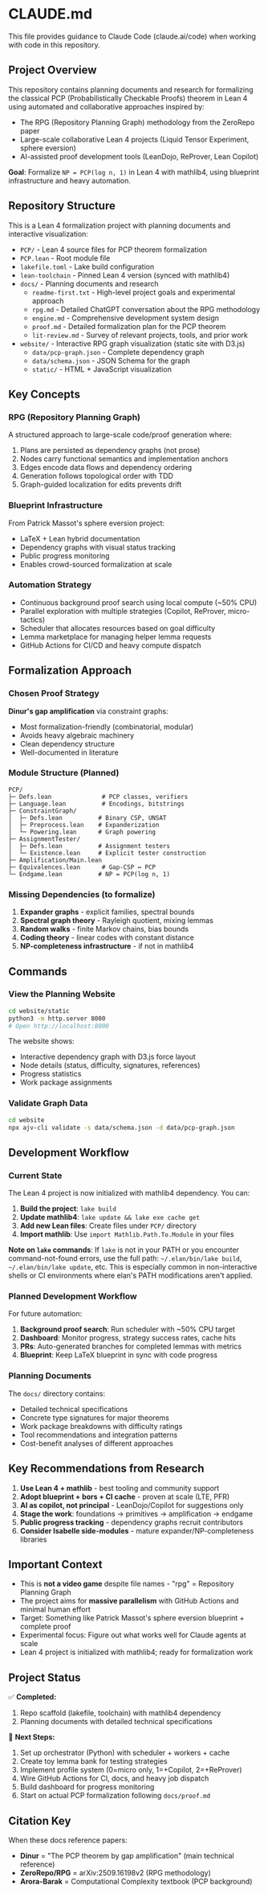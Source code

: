 # CLAUDE.md

This file provides guidance to Claude Code (claude.ai/code) when working with code in this repository.

## Project Overview

This repository contains planning documents and research for formalizing the classical PCP (Probabilistically Checkable Proofs) theorem in Lean 4 using automated and collaborative approaches inspired by:
- The RPG (Repository Planning Graph) methodology from the ZeroRepo paper
- Large-scale collaborative Lean 4 projects (Liquid Tensor Experiment, sphere eversion)
- AI-assisted proof development tools (LeanDojo, ReProver, Lean Copilot)

**Goal**: Formalize `NP = PCP(log n, 1)` in Lean 4 with mathlib4, using blueprint infrastructure and heavy automation.

## Repository Structure

This is a Lean 4 formalization project with planning documents and interactive visualization:

- `PCP/` - Lean 4 source files for PCP theorem formalization
- `PCP.lean` - Root module file
- `lakefile.toml` - Lake build configuration
- `lean-toolchain` - Pinned Lean 4 version (synced with mathlib4)
- `docs/` - Planning documents and research
  - `readme-first.txt` - High-level project goals and experimental approach
  - `rpg.md` - Detailed ChatGPT conversation about the RPG methodology
  - `engine.md` - Comprehensive development system design
  - `proof.md` - Detailed formalization plan for the PCP theorem
  - `lit-review.md` - Survey of relevant projects, tools, and prior work
- `website/` - Interactive RPG graph visualization (static site with D3.js)
  - `data/pcp-graph.json` - Complete dependency graph
  - `data/schema.json` - JSON Schema for the graph
  - `static/` - HTML + JavaScript visualization

## Key Concepts

### RPG (Repository Planning Graph)
A structured approach to large-scale code/proof generation where:
1. Plans are persisted as dependency graphs (not prose)
2. Nodes carry functional semantics and implementation anchors
3. Edges encode data flows and dependency ordering
4. Generation follows topological order with TDD
5. Graph-guided localization for edits prevents drift

### Blueprint Infrastructure
From Patrick Massot's sphere eversion project:
- LaTeX + Lean hybrid documentation
- Dependency graphs with visual status tracking
- Public progress monitoring
- Enables crowd-sourced formalization at scale

### Automation Strategy
- Continuous background proof search using local compute (~50% CPU)
- Parallel exploration with multiple strategies (Copilot, ReProver, micro-tactics)
- Scheduler that allocates resources based on goal difficulty
- Lemma marketplace for managing helper lemma requests
- GitHub Actions for CI/CD and heavy compute dispatch

## Formalization Approach

### Chosen Proof Strategy
**Dinur's gap amplification** via constraint graphs:
- Most formalization-friendly (combinatorial, modular)
- Avoids heavy algebraic machinery
- Clean dependency structure
- Well-documented in literature

### Module Structure (Planned)
```
PCP/
├─ Defs.lean              # PCP classes, verifiers
├─ Language.lean          # Encodings, bitstrings
├─ ConstraintGraph/
│  ├─ Defs.lean          # Binary CSP, UNSAT
│  ├─ Preprocess.lean    # Expanderization
│  └─ Powering.lean      # Graph powering
├─ AssignmentTester/
│  ├─ Defs.lean          # Assignment testers
│  └─ Existence.lean     # Explicit tester construction
├─ Amplification/Main.lean
├─ Equivalences.lean      # Gap-CSP ↔ PCP
└─ Endgame.lean          # NP = PCP(log n, 1)
```

### Missing Dependencies (to formalize)
1. **Expander graphs** - explicit families, spectral bounds
2. **Spectral graph theory** - Rayleigh quotient, mixing lemmas
3. **Random walks** - finite Markov chains, bias bounds
4. **Coding theory** - linear codes with constant distance
5. **NP-completeness infrastructure** - if not in mathlib4

## Commands

### View the Planning Website

```bash
cd website/static
python3 -m http.server 8000
# Open http://localhost:8000
```

The website shows:
- Interactive dependency graph with D3.js force layout
- Node details (status, difficulty, signatures, references)
- Progress statistics
- Work package assignments

### Validate Graph Data

```bash
cd website
npx ajv-cli validate -s data/schema.json -d data/pcp-graph.json
```

## Development Workflow

### Current State

The Lean 4 project is now initialized with mathlib4 dependency. You can:

1. **Build the project**: `lake build`
2. **Update mathlib4**: `lake update && lake exe cache get`
3. **Add new Lean files**: Create files under `PCP/` directory
4. **Import mathlib**: Use `import Mathlib.Path.To.Module` in your files

**Note on `lake` commands**: If `lake` is not in your PATH or you encounter command-not-found errors, use the full path: `~/.elan/bin/lake build`, `~/.elan/bin/lake update`, etc. This is especially common in non-interactive shells or CI environments where elan's PATH modifications aren't applied.

### Planned Development Workflow

For future automation:

1. **Background proof search**: Run scheduler with ~50% CPU target
2. **Dashboard**: Monitor progress, strategy success rates, cache hits
3. **PRs**: Auto-generated branches for completed lemmas with metrics
4. **Blueprint**: Keep LaTeX blueprint in sync with code progress

### Planning Documents

The `docs/` directory contains:
- Detailed technical specifications
- Concrete type signatures for major theorems
- Work package breakdowns with difficulty ratings
- Tool recommendations and integration patterns
- Cost-benefit analyses of different approaches

## Key Recommendations from Research

1. **Use Lean 4 + mathlib** - best tooling and community support
2. **Adopt blueprint + bors + CI cache** - proven at scale (LTE, PFR)
3. **AI as copilot, not principal** - LeanDojo/Copilot for suggestions only
4. **Stage the work**: foundations → primitives → amplification → endgame
5. **Public progress tracking** - dependency graphs recruit contributors
6. **Consider Isabelle side-modules** - mature expander/NP-completeness libraries

## Important Context

- This is **not a video game** despite file names - "rpg" = Repository Planning Graph
- The project aims for **massive parallelism** with GitHub Actions and minimal human effort
- Target: Something like Patrick Massot's sphere eversion blueprint + complete proof
- Experimental focus: Figure out what works well for Claude agents at scale
- Lean 4 project is initialized with mathlib4; ready for formalization work

## Project Status

✅ **Completed:**
1. Repo scaffold (lakefile, toolchain) with mathlib4 dependency
2. Planning documents with detailed technical specifications

🔲 **Next Steps:**
1. Set up orchestrator (Python) with scheduler + workers + cache
2. Create toy lemma bank for testing strategies
3. Implement profile system (0=micro only, 1=+Copilot, 2=+ReProver)
4. Wire GitHub Actions for CI, docs, and heavy job dispatch
5. Build dashboard for progress monitoring
6. Start on actual PCP formalization following `docs/proof.md`

## Citation Key

When these docs reference papers:
- **Dinur** = "The PCP theorem by gap amplification" (main technical reference)
- **ZeroRepo/RPG** = arXiv:2509.16198v2 (RPG methodology)
- **Arora-Barak** = Computational Complexity textbook (PCP background)